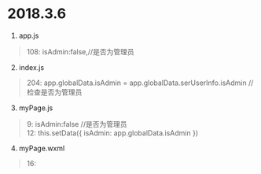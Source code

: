 # 2018.3.6
1. app.js 
> 108:  isAdmin:false,//是否为管理员  

2. index.js
> 204:  app.globalData.isAdmin = app.globalData.serUserInfo.isAdmin // 检查是否为管理员  

3. myPage.js
> 9:    isAdmin:false //是否为管理员  
> 12:   this.setData({ isAdmin: app.globalData.isAdmin })

4. myPage.wxml
> 16:    <view class="my-item" wx:if="{{isAdmin}}" >